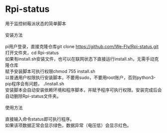 # Rpi-status
用于监控树莓派状态的简单脚本<br>
<br>
安装方法<br>
<br>
pi用户登录，直接克隆仓库git clone https://github.com/We-Fly/Rpi-status.git <br>
打开文件夹，cd Rpi-status  <br>
如果有install.sh安装文件，也可以在联网状态下直接运行install.sh，无需手动克隆仓库  <br>
赋予安装脚本可执行权限chmod 755 install.sh  <br>
以普通用户权限执行安装脚本，不要用sudo，不要用root账户，否则python3-pip程序会有问题， ./install.sh  <br>
安装脚本会自动安装依赖环境和程序脚本，并赋予程序可执行权限。安装完成后会自动删除Rpi-status文件夹。  <br>
<br>
使用方法<br>
<br>
直接输入命令status即可执行程序。<br>
如果该项数据正常会显示绿色，数据异常（电压低）会显示红色。<br>
